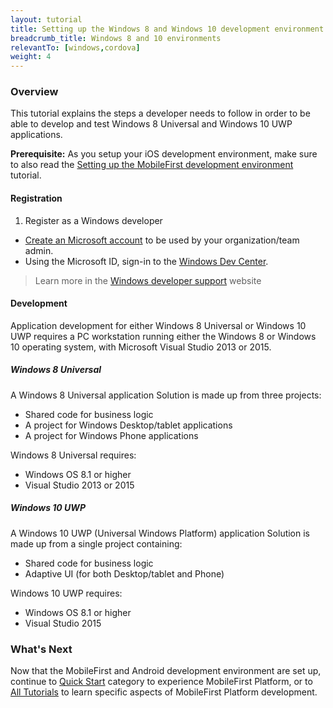 ```yaml
---
layout: tutorial
title: Setting up the Windows 8 and Windows 10 development environment
breadcrumb_title: Windows 8 and 10 environments
relevantTo: [windows,cordova]
weight: 4
---
```

### Overview
This tutorial explains the steps a developer needs to follow in order to be able to develop and test Windows 8 Universal and Windows 10 UWP applications.

**Prerequisite:** As you setup your iOS development environment, make sure to also read the [Setting up the MobileFirst development environment](../../setting-up-your-development-environment/setting-up-the-mobilefirst-development-environment/) tutorial.

#### Registration
1. Register as a Windows developer

- [Create an Microsoft account](https://signup.live.com/) to be used by your organization/team admin.
- Using the Microsoft ID, sign-in to the [Windows Dev Center](https://dev.windows.com/en-us/programs/join).

> Learn more in the [Windows developer support](https://dev.windows.com/en-us/support) website

#### Development
Application development for either Windows 8 Universal or Windows 10 UWP requires a PC workstation running either the Windows 8 or Windows 10 operating system, with Microsoft  Visual Studio 2013 or 2015.

##### Windows 8 Universal
A Windows 8 Universal application Solution is made up from three projects:

- Shared code for business logic
- A project for Windows Desktop/tablet applications
- A project for Windows Phone applications

Windows 8 Universal requires:

- Windows OS 8.1 or higher
- Visual Studio 2013 or 2015

##### Windows 10 UWP
A Windows 10 UWP (Universal Windows Platform) application Solution is made up from a single project containing:

- Shared code for business logic
- Adaptive UI (for both Desktop/tablet and Phone) 

Windows 10 UWP requires:

- Windows OS 8.1 or higher
- Visual Studio 2015

### What's Next
Now that the MobileFirst and Android development environment are set up, continue to [Quick Start](../../quick-start/windows/) category to experience MobileFirst Platform, or to [All Tutorials](../../all-tutorials) to learn specific aspects of MobileFirst Platform development.
